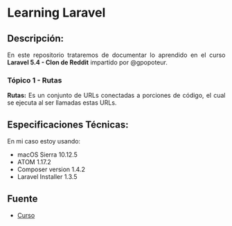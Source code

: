 Learning Laravel
===========

## Descripción:

<p align="justify">
	En este repositorio trataremos de documentar lo aprendido en el curso <b>Laravel 5.4 - Clon de Reddit</b> impartido por @gpopoteur.
</p>

### Tópico 1 - Rutas

<p align="justify">
	<b>Rutas:</b> Es un conjunto de URLs conectadas a porciones de código, el cual se ejecuta al ser llamadas estas URLs.
</p>


## Especificaciones Técnicas:

En mi caso estoy usando:

* macOS Sierra 10.12.5
* ATOM 1.17.2
* Composer version 1.4.2
* Laravel Installer 1.3.5

## Fuente

* [Curso](https://www.youtube.com/watch?v=XrrbV5YO2PY)